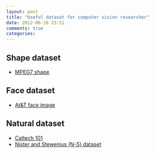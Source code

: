 ```yaml
---
layout: post
title: "Useful dataset for computer vision researcher"
date: 2012-06-16 23:51
comments: true
categories: 
---
```


Shape dataset
-------------
* [MPEG7 shape](http://visionlab.uta.edu/shape_data.htm)

Face dataset
------------
* [At&T face image](http://www.cl.cam.ac.uk/research/dtg/attarchive/facedatabase.html)

Natural dataset
---------------
* [Caltech 101](http://www.vision.caltech.edu/Image_Datasets/Caltech101/)
* [Nister and Stewenius (N-S) dataset](www.vis.uky.edu/~stewe/ukbench/)
